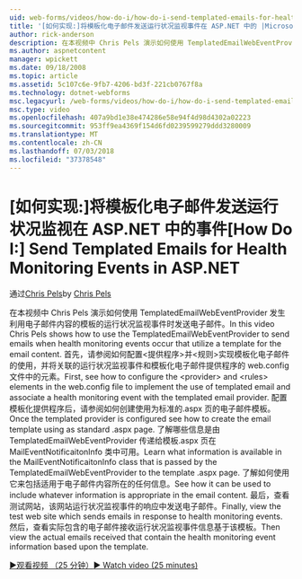 ```yaml
---
uid: web-forms/videos/how-do-i/how-do-i-send-templated-emails-for-health-monitoring-events-in-aspnet
title: '[如何实现:]将模板化电子邮件发送运行状况监视事件在 ASP.NET 中的 |Microsoft Docs'
author: rick-anderson
description: 在本视频中 Chris Pels 演示如何使用 TemplatedEmailWebEventProvider 发送电子邮件运行状况监视事件发生时利用 t 的模板...
ms.author: aspnetcontent
manager: wpickett
ms.date: 09/18/2008
ms.topic: article
ms.assetid: 5c107c6e-9fb7-4206-bd3f-221cb0767f8a
ms.technology: dotnet-webforms
msc.legacyurl: /web-forms/videos/how-do-i/how-do-i-send-templated-emails-for-health-monitoring-events-in-aspnet
msc.type: video
ms.openlocfilehash: 407a9bd1e38e474286e58e94f4d98d4302a02223
ms.sourcegitcommit: 953ff9ea4369f154d6fd0239599279ddd3280009
ms.translationtype: MT
ms.contentlocale: zh-CN
ms.lasthandoff: 07/03/2018
ms.locfileid: "37378548"
---
```

<a name="how-do-i-send-templated-emails-for-health-monitoring-events-in-aspnet"></a><span data-ttu-id="2fde4-103">[如何实现:]将模板化电子邮件发送运行状况监视在 ASP.NET 中的事件</span><span class="sxs-lookup"><span data-stu-id="2fde4-103">[How Do I:] Send Templated Emails for Health Monitoring Events in ASP.NET</span></span>
====================
<span data-ttu-id="2fde4-104">通过[Chris Pels](https://twitter.com/chrispels)</span><span class="sxs-lookup"><span data-stu-id="2fde4-104">by [Chris Pels](https://twitter.com/chrispels)</span></span>

<span data-ttu-id="2fde4-105">在本视频中 Chris Pels 演示如何使用 TemplatedEmailWebEventProvider 发生利用电子邮件内容的模板的运行状况监视事件时发送电子邮件。</span><span class="sxs-lookup"><span data-stu-id="2fde4-105">In this video Chris Pels shows how to use the TemplatedEmailWebEventProvider to send emails when health monitoring events occur that utilize a template for the email content.</span></span> <span data-ttu-id="2fde4-106">首先，请参阅如何配置&lt;提供程序&gt;并&lt;规则&gt;实现模板化电子邮件的使用，并将关联的运行状况监视事件和模板化电子邮件提供程序的 web.config 文件中的元素。</span><span class="sxs-lookup"><span data-stu-id="2fde4-106">First, see how to configure the &lt;provider&gt; and &lt;rules&gt; elements in the web.config file to implement the use of templated email and associate a health monitoring event with the templated email provider.</span></span> <span data-ttu-id="2fde4-107">配置模板化提供程序后，请参阅如何创建使用为标准的.aspx 页的电子邮件模板。</span><span class="sxs-lookup"><span data-stu-id="2fde4-107">Once the templated provider is configured see how to create the email template using as standard .aspx page.</span></span> <span data-ttu-id="2fde4-108">了解哪些信息是由 TemplatedEmailWebEventProvider 传递给模板.aspx 页在 MailEventNotificaitonInfo 类中可用。</span><span class="sxs-lookup"><span data-stu-id="2fde4-108">Learn what information is available in the MailEventNotificaitonInfo class that is passed by the TemplatedEmailWebEventProvider to the template .aspx page.</span></span> <span data-ttu-id="2fde4-109">了解如何使用它来包括适用于电子邮件内容所在的任何信息。</span><span class="sxs-lookup"><span data-stu-id="2fde4-109">See how it can be used to include whatever information is appropriate in the email content.</span></span> <span data-ttu-id="2fde4-110">最后，查看测试网站，该网站运行状况监视事件的响应中发送电子邮件。</span><span class="sxs-lookup"><span data-stu-id="2fde4-110">Finally, view the test web site which sends emails in response to health monitoring events.</span></span> <span data-ttu-id="2fde4-111">然后，查看实际包含的电子邮件接收运行状况监视事件信息基于该模板。</span><span class="sxs-lookup"><span data-stu-id="2fde4-111">Then view the actual emails received that contain the health monitoring event information based upon the template.</span></span>

[<span data-ttu-id="2fde4-112">&#9654;观看视频 （25 分钟）</span><span class="sxs-lookup"><span data-stu-id="2fde4-112">&#9654; Watch video (25 minutes)</span></span>](https://channel9.msdn.com/Blogs/ASP-NET-Site-Videos/how-do-i-send-templated-emails-for-health-monitoring-events-in-aspnet)
